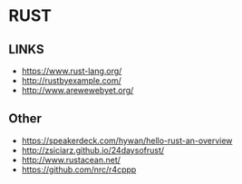 RUST
====

LINKS
-----

* https://www.rust-lang.org/
* http://rustbyexample.com/
* http://www.arewewebyet.org/

Other
-------

* https://speakerdeck.com/hywan/hello-rust-an-overview
* http://zsiciarz.github.io/24daysofrust/
* http://www.rustacean.net/
* https://github.com/nrc/r4cppp
